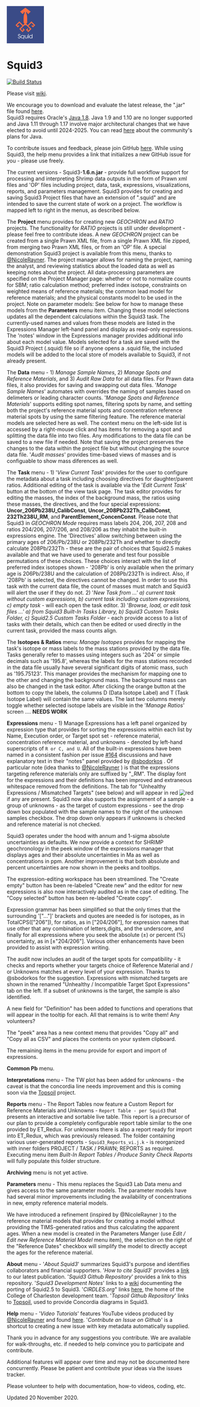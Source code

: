 <img src="https://github.com/CIRDLES/DRAKE/blob/master/logos/Squid/SquidLogo.png" width="100">

Squid3
=======

[![Build Status](https://travis-ci.org/CIRDLES/Squid.svg?branch=master)](https://travis-ci.org/CIRDLES/Squid)

Please visit [wiki](https://github.com/CIRDLES/Squid/wiki).

We encourage you to download
and evaluate the latest release, the ".jar" file found <a href="https://github.com/CIRDLES/Squid/releases" target="_blank">here</a>.  
Squid3 requires Oracle's <a href="http://www.oracle.com/technetwork/java/javase/downloads/jre8-downloads-2133155.html" target="_blank">Java 1.8</a>.  Java 1.9 and 1.10 are no longer supported and Java 1.11 through 1.17 involve major architectural changes that we have elected to avoid until 2024-2025.  You can read [here](https://en.wikipedia.org/wiki/Java_version_history) about the community's plans for Java.


To contribute issues and feedback, please join GitHub <a href="https://github.com/" target="_blank">here</a>. While using Squid3,
the help menu provides a link that
initializes a new GitHub issue for you - please use freely.

The current versions - Squid3-**1.6.n.jar** - provide full workflow
support for processing and interpreting Shrimp data outputs in the form of 
Prawn xml files and 'OP' files including project, data, task, expressions, visualizations, reports, and parameters management.  Squid3 provides for creating and saving Squid3 Project files that have an
extension of ".squid" and are intended to save the current state of work on a project.  The workflow is mapped left to right
in the menus, as described below.

The **Project** menu provides for creating new _GEOCHRON_ and _RATIO_ projects.  The functionality for _RATIO_ projects is still under development - please feel free to contribute ideas.  A new _GEOCHRON_ project can be created from a single Prawn XML file, from a single Prawn XML file zipped, from merging two Prawn XML files, or from an 'OP' file.  A special demonstration Squid3 project is available from this menu, thanks to [@NicoleRayner](https://github.com/NicoleRayner). The project manager allows for naming the project,
naming the analyst, and reviewing statistics about the loaded data as well as keeping notes about the project.  All data-processing parameters are specified on the Project Manager page: whether or not to normalize counts for SBM; ratio calculation method; preferred index isotope, constraints on weighted means of reference materials; the common lead model for reference materials; and the physical constants model to be used in the project.  Note on parameter models: See below for how to manage these models from the **Parameters** menu item. Changing these model selections updates all the dependent calculations within the Squid3 task.  The currently-used names and values from these models are listed in the Expressions Manager left-hand panel and display as read-only expressions.  The 'notes' window in the Expressions manager provides additional info about each model value.  Models selected for a task are saved with the Squid3 Project (.squid) file so if anyone opens a .squid file, the included models will be added to the local store of models available to Squid3, if not already present.  

The **Data** menu - 1) _Manage Sample Names_, 
2) _Manage Spots and Reference Materials_, and 3) _Audit Raw Data_ for all data files.  For Prawn data files, it also provides for saving and swapping out data files.  '_Manage Sample Names_' automates with overrides the naming of samples based on delimeters or leading character counts.  '_Manage Spots and Reference Materials_' supports editing spot names,
filtering spots by name, and setting both the project's reference material spots and 
concentration reference material spots by using the same
filtering feature.  The reference material models are selected here as well.
The context menu on the left-side list is accessed by a
right-mouse click and has items for removing a spot and
splitting the data file into two files.  Any modifications to the data file can be saved
to a new file if needed.  Note that saving the project preserves the changes to the
data within the project file but without changing the source data file.  '_Audit masses_' provides 
time-based views of masses and is configuable to show mass diferences as well.

The **Task** menu - 1) '_View Current Task_' provides for the user to configure the metadata about a task including choosing directives for daughter/parent ratios.  Additional editing of the task is available via the '_Edit Current Task_' button at the bottom of the view task page. The task editor provides for editing the masses, the index of the background mass, the ratios using these masses, the directives, and the four special expressions: **Uncor_206Pb238U_CalibConst**, **Uncor_208Pb232Th_CalibConst**, **232Th238U_RM**, and **ParentElement_ConcenConst**.  Please note that Squid3 in _GEOCHRON Mode_ requires mass labels 204, 206, 207, 208 and ratios 204/206, 207/206, and 208/206 as they inhabit the built-in expressions engine.
The 'Directives' allow switching between using the primary ages of 206/Pb/238U or 208Pb/232Th and whether to directly calculate 208Pb/232Th - these are the pair of choices that Squid2.5 makes available and that we have used to generate and test four possible permutations of these choices.  These choices interact with the list of preferred index isotopes shown - '208Pb' is only available when the primary age is 206Pb/238U and the calculation of 208Pb/232Th is indirect.  Also, if '208Pb' is selected, the directives cannot be changed. In order to use this task with the current data file, the count of masses must match and Squid3 will alert the user if they do not. 2) '_New Task from ...' a) current task without custom expressions, b) current task including custom expressions, c) empty task_ - will each open the task editor. 3) '_Browse, load, or edit task files ...' a) from Squid3 Built-In Tasks Library, b) Squid3 Custom Tasks Folder, c) Squid2.5 Custom Tasks Folder_ - each provide access to a list of tasks with their details, which can then be edited or used directly in the current task, provided the mass counts align.

The **Isotopes & Ratios** menu:  _Manage Isotopes_ provides for mapping the task's isotope or mass labels to the mass stations provided by
the data file.  Tasks generally refer to masses using integers such as '204' or simple decimals such as '195.8', whereas the labels for the mass
stations recorded in the data file usually have several significant digits of atomic mass, such as '195.75123'.  This manager provides the mechanism for mapping one to the other and changing the background mass.  The background mass can also be changed in the task editor.  After clicking the orange button at the bottom to copy the labels, the columns D (Data Isotope Label) and T (Task Isotope Label) will contain the same values.  The last two columns merely toggle whether selected isotope labels are visible in the '_Manage Ratios_' screen  .... **NEEDS WORK**

**Expressions** menu - 1) Manage Expressions has a left panel organized by expression type that provides for sorting the expressions within each list by Name, Execution order, or Target spot set - reference material, concentration reference material, and unknowns - denoted by left-hand superscripts of ```R or C, and U```.  All of the built-in expressions have been named in a consistent fashion per issue [#164](https://github.com/CIRDLES/Squid/issues/164) discussions and have explanatory text in their "notes" panel provided by [@sbodorkos](https://github.com/sbodorkos) .  Of particular note (idea thanks to [@NicoleRayner](https://github.com/NicoleRayner) ) is that the expressions targeting reference materials only are suffixed by "\_RM".  The display font for the expressions and their definitions has been improved and extraneous whitespace removed from the definitions.  The tab for "Unhealthy Expressions / Mismatched Targets" (see below) and will appear in red ![red](https://placehold.it/15/f03c15/000000?text=+) if any are present.  Squid3 now also supports the assignment of a sample - a group of unknowns - as the target of custom expressions - see the drop down box populated with the sample names to the right of the unknown samples checkbox.  The drop down only appears if unknowns is checked and reference material is not checked.

Squid3 operates under the hood with annum and 1-sigma absolute uncertainties as defaults.  We now provide a context for SHRIMP geochronology in the peek window of the expressions manager that displays ages and their absolute uncertainties in Ma as well as concentrations in ppm.  Another improvement is that both absolute and percent uncertainties are now shown in the peeks and tooltips.

The expression-editing workspace has been streamlined.  The "Create empty" button has been re-labeled "Create new" and the editor for new expressions is also now interactively audited as in the case of editing.  The "Copy selected" button has been re-labeled "Create copy".

Expression grammar has been simplified so that the only times that the surrounding '["..."]' brackets and quotes are needed is for isotopes, as in TotalCPS(["206"]), for ratios, as in ["204/206"], for expression names that use other that any combination of letters,digits, and the underscore, and finally for all expressions where you seek the absolute (±) or percent (%) uncertainty, as in [±"204/206"].  Various other enhancements have been provided to assist with expression writing.

The audit now includes an audit of the target spots for compatibility - it checks and reports whether your targets choice of Reference Material and / or Unknowns matches at every level of your expression.  Thanks to @sbodorkos for the suggestion.  Expressions with mismatched targets are shown in the renamed "Unhealthy / Incompatible Target Spot Expressions" tab on the left.  If a subset of unknowns is the target, the sample is also identified.

A new field for "Definition" has been added to functions and operations that will appear in the tooltip for each.  All that remains is to write them!  Any volunteers?

The "peek" area has a new context menu that provides "Copy all" and "Copy all as CSV" and places the contents on your system clipboard.
     
The remaining items in the menu provide for export and import of expressions.

**Common Pb** menu.

**Interpretations** menu - The TW plot has been added for unknowns - the caveat is that the concordia line needs improvement and this is coming soon via the [Topsoil](https://github.com/CIRDLES/Topsoil) project.

**Reports** menu -  The Report Tables now feature a Custom Report for Reference Materials and Unknowns - ``Report Table - per Squid3`` that presents an interactive and sortable live table.  This report is a precursor of our plan to provide a completely configurable report table  similar to the one provided by ET_Redux.  For unknowns there is also a report ready for import into ET_Redux, which was previously released.  The folder containing various user-generated reports - ```Squid3_Reports_vi.j.k``` - is reorganized with inner folders PROJECT / TASK / PRAWN; REPORTS as required.  Executing menu item *Built-In Report Tables / Produce Sanity Check Reports* will fully populate this folder structure.

**Archiving** menu is not yet active.  

**Parameters** menu - This menu replaces the Squid3 Lab Data menu and gives access to the same parameter models.  The parameter models have had several minor improvements including the availability of concentrations in new, empty reference material models.

We have introduced a refinement (inspired by @NicoleRayner ) to the reference material models that provides for creating a model without providing the TIMS-generated ratios and thus calculating the apparent ages.  When a new model is created in the Parameters Manger (use *Edit / Edit new Reference Material Model* menu item), the selection on the right of the "Reference Dates" checkbox will simplify the model to directly accept the ages for the reference material.

**About** menu - '_About Squid3_' summarizes Squid3's purpose and identifies collaborators and financial supporters.  '_How to cite Squid3_' provides a [link](https://ecat.ga.gov.au/geonetwork/srv/eng/catalog.search#/metadata/133870) to our latest publication. '_Squid3 Github Repository_' provides a link to this repository.  '_Squid3 Development Notes_' links to a [wiki](https://github.com/CIRDLES/ET_Redux/wiki/SHRIMP:-Intro) documenting the porting of Squid2.5 to Squid3.  '_CIRDLES.org_" links [here](https://cirdles.org/), the home of the College of Charleston development team.  '_Topsoil Github Repository_' links to [Topsoil](https://github.com/CIRDLES/Topsoil), used to provide Concordia diagrams in Squid3.

**Help** menu - '_Video Tutorials_' features YouTube videos produced by [@NicoleRayner](https://github.com/NicoleRayner) and found [here](https://www.youtube.com/channel/UCC6iRpem2LkdozahaIphXTg/playlists).  '_Contribute an Issue on Github_' is a shortcut to creating a new issue with key metadata automatically supplied.

Thank you in advance for any suggestions you contribute.  We are available for walk-throughs, etc.
if needed to help convince you to participate and contribute.

Additional features will appear over time and may not be documented here concurrently.
Please be patient and contribute your ideas via the issues tracker.

Please volunteer to help with documentation, how-to videos, coding, etc.

Updated 20 November 2020.
